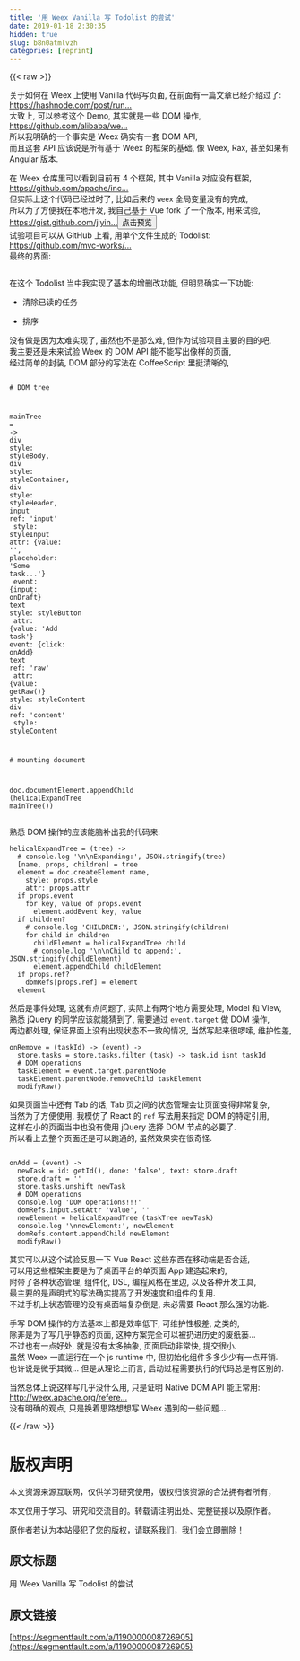 ```yaml
---
title: '用 Weex Vanilla 写 Todolist 的尝试' 
date: 2019-01-18 2:30:35
hidden: true
slug: b8n0atmlvzh
categories: [reprint]
---
```


{{< raw >}}

                    
<p>关于如何在 Weex 上使用 Vanilla 代码写页面, 在前面有一篇文章已经介绍过了:<br><a href="https://hashnode.com/post/run-vanilla-javascript-hello-world-in-weex-ciy1dn0sp001s91533k6h8sc7" rel="nofollow noreferrer" target="_blank">https://hashnode.com/post/run...</a><br>大致上, 可以参考这个 Demo, 其实就是一些 DOM 操作,<br><a href="https://github.com/alibaba/weex/blob/dev/examples/vanilla/index.js" rel="nofollow noreferrer" target="_blank">https://github.com/alibaba/we...</a><br>所以我明确的一个事实是 Weex 确实有一套 DOM API,<br>而且这套 API 应该说是所有基于 Weex 的框架的基础, 像 Weex, Rax, 甚至如果有 Angular 版本.</p>
<p>在 Weex 仓库里可以看到目前有 4 个框架, 其中 Vanilla 对应没有框架,<br><a href="https://github.com/apache/incubator-weex/blob/master/html5/frameworks/vanilla/index.js" rel="nofollow noreferrer" target="_blank">https://github.com/apache/inc...</a><br>但实际上这个代码已经过时了, 比如后来的 <code>weex</code> 全局变量没有的完成,<br>所以为了方便我在本地开发, 我自己基于 Vue fork 了一个版本, 用来试验,<br><a href="https://gist.github.com/jiyinyiyong/39b8e319b7078dd613f7e5b0c7191369" rel="nofollow noreferrer" target="_blank">https://gist.github.com/jiyin...</a><button class="btn btn-xs btn-default ml10 preview" data-url="jiyinyiyong/39b8e319b7078dd613f7e5b0c7191369" data-typeid="1">点击预览</button><br>试验项目可以从 GitHub 上看, 用单个文件生成的 Todolist:<br><a href="https://github.com/mvc-works/helical-weex/blob/master/src/helical.coffee" rel="nofollow noreferrer" target="_blank">https://github.com/mvc-works/...</a><br>最终的界面:</p>
<p><span class="img-wrap"><img data-src="http://wx2.sinaimg.cn/mw690/62752320gy1fdp7sfbllcj20qo1bejsk.jpg" src="https://static.alili.techhttp://wx2.sinaimg.cn/mw690/62752320gy1fdp7sfbllcj20qo1bejsk.jpg" alt="" title="" style="cursor: pointer; display: inline;"></span></p>
<p>在这个 Todolist 当中我实现了基本的增删改功能, 但明显确实一下功能:</p>
<ul>
<li><p>清除已读的任务</p></li>
<li><p>排序</p></li>
</ul>
<p>没有做是因为太难实现了, 虽然也不是那么难, 但作为试验项目主要的目的吧,<br>我主要还是未来试验 Weex 的 DOM API 能不能写出像样的页面,<br>经过简单的封装, DOM 部分的写法在 CoffeeScript 里挺清晰的,</p>
<div class="widget-codetool" style="display:none;">
      <div class="widget-codetool--inner">
      <span class="selectCode code-tool" data-toggle="tooltip" data-placement="top" title="" data-original-title="全选"></span>
      <span type="button" class="copyCode code-tool" data-toggle="tooltip" data-placement="top" data-clipboard-text="
# DOM tree

mainTree = ->
  div style: styleBody,
    div style: styleContainer,
      div style: styleHeader,
        input
          ref: 'input'
          style: styleInput
          attr: {value: '', placeholder: 'Some task...'}
          event: {input: onDraft}
        text
          style: styleButton
          attr: {value: 'Add task'}
          event: {click: onAdd}
      text
        ref: 'raw'
        attr: {value: getRaw()}
        style: styleContent
      div
        ref: 'content'
        style: styleContent

# mounting document

doc.documentElement.appendChild (helicalExpandTree mainTree())" title="" data-original-title="复制"></span>
      <span type="button" class="saveToNote code-tool" data-toggle="tooltip" data-placement="top" title="" data-original-title="放进笔记"></span>
      </div>
      </div><pre class="hljs yaml"><code class="coffee">
<span class="hljs-comment"># DOM tree</span>

<span class="hljs-string">mainTree</span> <span class="hljs-string">=</span> <span class="hljs-bullet">-&gt;</span>
  <span class="hljs-string">div</span> <span class="hljs-attr">style:</span> <span class="hljs-string">styleBody,</span>
    <span class="hljs-string">div</span> <span class="hljs-attr">style:</span> <span class="hljs-string">styleContainer,</span>
      <span class="hljs-string">div</span> <span class="hljs-attr">style:</span> <span class="hljs-string">styleHeader,</span>
        <span class="hljs-string">input</span>
<span class="hljs-attr">          ref:</span> <span class="hljs-string">'input'</span>
<span class="hljs-attr">          style:</span> <span class="hljs-string">styleInput</span>
<span class="hljs-attr">          attr:</span> <span class="hljs-string">{value:</span> <span class="hljs-string">''</span><span class="hljs-string">,</span> <span class="hljs-attr">placeholder:</span> <span class="hljs-string">'Some task...'</span><span class="hljs-string">}</span>
<span class="hljs-attr">          event:</span> <span class="hljs-string">{input:</span> <span class="hljs-string">onDraft}</span>
        <span class="hljs-string">text</span>
<span class="hljs-attr">          style:</span> <span class="hljs-string">styleButton</span>
<span class="hljs-attr">          attr:</span> <span class="hljs-string">{value:</span> <span class="hljs-string">'Add task'</span><span class="hljs-string">}</span>
<span class="hljs-attr">          event:</span> <span class="hljs-string">{click:</span> <span class="hljs-string">onAdd}</span>
      <span class="hljs-string">text</span>
<span class="hljs-attr">        ref:</span> <span class="hljs-string">'raw'</span>
<span class="hljs-attr">        attr:</span> <span class="hljs-string">{value:</span> <span class="hljs-string">getRaw()}</span>
<span class="hljs-attr">        style:</span> <span class="hljs-string">styleContent</span>
      <span class="hljs-string">div</span>
<span class="hljs-attr">        ref:</span> <span class="hljs-string">'content'</span>
<span class="hljs-attr">        style:</span> <span class="hljs-string">styleContent</span>

<span class="hljs-comment"># mounting document</span>

<span class="hljs-string">doc.documentElement.appendChild</span> <span class="hljs-string">(helicalExpandTree</span> <span class="hljs-string">mainTree())</span></code></pre>
<p>熟悉 DOM 操作的应该能脑补出我的代码来:</p>
<div class="widget-codetool" style="display:none;">
      <div class="widget-codetool--inner">
      <span class="selectCode code-tool" data-toggle="tooltip" data-placement="top" title="" data-original-title="全选"></span>
      <span type="button" class="copyCode code-tool" data-toggle="tooltip" data-placement="top" data-clipboard-text="helicalExpandTree = (tree) ->
  # console.log '\n\nExpanding:', JSON.stringify(tree)
  [name, props, children] = tree
  element = doc.createElement name,
    style: props.style
    attr: props.attr
  if props.event
    for key, value of props.event
      element.addEvent key, value
  if children?
    # console.log 'CHILDREN:', JSON.stringify(children)
    for child in children
      childElement = helicalExpandTree child
      # console.log '\n\nChild to append:', JSON.stringify(childElement)
      element.appendChild childElement
  if props.ref?
    domRefs[props.ref] = element
  element" title="" data-original-title="复制"></span>
      <span type="button" class="saveToNote code-tool" data-toggle="tooltip" data-placement="top" title="" data-original-title="放进笔记"></span>
      </div>
      </div><pre class="hljs maxima"><code class="coffee">helicalExpandTree = (tree) -&gt;
  # console.<span class="hljs-built_in">log</span> '\n\nExpanding:', JSON.stringify(tree)
  [name, <span class="hljs-built_in">props</span>, children] = tree
  element = doc.createElement name,
    <span class="hljs-built_in">style</span>: <span class="hljs-built_in">props</span>.<span class="hljs-built_in">style</span>
    attr: <span class="hljs-built_in">props</span>.attr
  <span class="hljs-keyword">if</span> <span class="hljs-built_in">props</span>.event
    <span class="hljs-keyword">for</span> <span class="hljs-built_in">key</span>, value of <span class="hljs-built_in">props</span>.event
      element.addEvent <span class="hljs-built_in">key</span>, value
  <span class="hljs-keyword">if</span> children?
    # console.<span class="hljs-built_in">log</span> 'CHILDREN:', JSON.stringify(children)
    <span class="hljs-keyword">for</span> child <span class="hljs-keyword">in</span> children
      childElement = helicalExpandTree child
      # console.<span class="hljs-built_in">log</span> '\n\nChild to <span class="hljs-built_in">append</span>:', JSON.stringify(childElement)
      element.appendChild childElement
  <span class="hljs-keyword">if</span> <span class="hljs-built_in">props</span>.ref?
    domRefs[<span class="hljs-built_in">props</span>.ref] = element
  element</code></pre>
<p>然后是事件处理, 这就有点问题了, 实际上有两个地方需要处理, Model 和 View,<br>熟悉 jQuery 的同学应该就能猜到了, 需要通过 <code>event.target</code> 做 DOM 操作,<br>两边都处理, 保证界面上没有出现状态不一致的情况, 当然写起来很啰嗦, 维护性差,</p>
<div class="widget-codetool" style="display:none;">
      <div class="widget-codetool--inner">
      <span class="selectCode code-tool" data-toggle="tooltip" data-placement="top" title="" data-original-title="全选"></span>
      <span type="button" class="copyCode code-tool" data-toggle="tooltip" data-placement="top" data-clipboard-text="onRemove = (taskId) -> (event) ->
  store.tasks = store.tasks.filter (task) -> task.id isnt taskId
  # DOM operations
  taskElement = event.target.parentNode
  taskElement.parentNode.removeChild taskElement
  modifyRaw()" title="" data-original-title="复制"></span>
      <span type="button" class="saveToNote code-tool" data-toggle="tooltip" data-placement="top" title="" data-original-title="放进笔记"></span>
      </div>
      </div><pre class="hljs livescript"><code class="coffee"><span class="hljs-function"><span class="hljs-title">onRemove</span> = <span class="hljs-params">(taskId)</span> -&gt;</span> <span class="hljs-function"><span class="hljs-params">(event)</span> -&gt;</span>
  store.tasks = store.tasks.filter <span class="hljs-function"><span class="hljs-params">(task)</span> -&gt;</span> task.id <span class="hljs-keyword">isnt</span> taskId
  <span class="hljs-comment"># DOM operations</span>
  taskElement = event.target.parentNode
  taskElement.parentNode.removeChild taskElement
  modifyRaw()</code></pre>
<p>如果页面当中还有 Tab 的话, Tab 页之间的状态管理会让页面变得非常复杂,<br>当然为了方便使用, 我模仿了 React 的 <code>ref</code> 写法用来指定 DOM 的特定引用,<br>这样在小的页面当中也没有使用 jQuery 选择 DOM 节点的必要了.<br>所以看上去整个页面还是可以跑通的, 虽然效果实在很奇怪.</p>
<div class="widget-codetool" style="display:none;">
      <div class="widget-codetool--inner">
      <span class="selectCode code-tool" data-toggle="tooltip" data-placement="top" title="" data-original-title="全选"></span>
      <span type="button" class="copyCode code-tool" data-toggle="tooltip" data-placement="top" data-clipboard-text="
onAdd = (event) ->
  newTask = id: getId(), done: 'false', text: store.draft
  store.draft = ''
  store.tasks.unshift newTask
  # DOM operations
  console.log 'DOM operations!!!'
  domRefs.input.setAttr 'value', ''
  newElement = helicalExpandTree (taskTree newTask)
  console.log '\nnewElement:', newElement
  domRefs.content.appendChild newElement
  modifyRaw()" title="" data-original-title="复制"></span>
      <span type="button" class="saveToNote code-tool" data-toggle="tooltip" data-placement="top" title="" data-original-title="放进笔记"></span>
      </div>
      </div><pre class="hljs coffeescript"><code class="coffee"><span class="hljs-function">
<span class="hljs-title">onAdd</span> = <span class="hljs-params">(event)</span> -&gt;</span>
  newTask = id: getId(), done: <span class="hljs-string">'false'</span>, text: store.draft
  store.draft = <span class="hljs-string">''</span>
  store.tasks.unshift newTask
  <span class="hljs-comment"># DOM operations</span>
  <span class="hljs-built_in">console</span>.log <span class="hljs-string">'DOM operations!!!'</span>
  domRefs.input.setAttr <span class="hljs-string">'value'</span>, <span class="hljs-string">''</span>
  newElement = helicalExpandTree (taskTree newTask)
  <span class="hljs-built_in">console</span>.log <span class="hljs-string">'\nnewElement:'</span>, newElement
  domRefs.content.appendChild newElement
  modifyRaw()</code></pre>
<p>其实可以从这个试验反思一下 Vue React 这些东西在移动端是否合适,<br>可以用这些框架主要是为了桌面平台的单页面 App 建造起来的,<br>附带了各种状态管理, 组件化, DSL, 编程风格在里边, 以及各种开发工具,<br>最主要的是声明式的写法确实提高了开发速度和组件的复用.<br>不过手机上状态管理的没有桌面端复杂倒是, 未必需要 React 那么强的功能.</p>
<p>手写 DOM 操作的方法基本上都是效率低下, 可维护性极差, 之类的,<br>除非是为了写几乎静态的页面, 这种方案完全可以被扔进历史的废纸篓...<br>不过也有一点好处, 就是没有太多抽象, 页面启动非常快, 提交很小.<br>虽然 Weex 一直运行在一个 js runtime 中, 但初始化组件多多少少有一点开销.<br>也许说是微乎其微... 但是从理论上而言, 启动过程需要执行的代码总是有区别的.</p>
<p>当然总体上说这样写几乎没什么用, 只是证明 Native DOM API 能正常用:<br><a href="http://weex.apache.org/references/native-dom-api.html" rel="nofollow noreferrer" target="_blank">http://weex.apache.org/refere...</a><br>没有明确的观点, 只是换着思路想想写 Weex 遇到的一些问题...</p>

                
{{< /raw >}}

# 版权声明
本文资源来源互联网，仅供学习研究使用，版权归该资源的合法拥有者所有，

本文仅用于学习、研究和交流目的。转载请注明出处、完整链接以及原作者。

原作者若认为本站侵犯了您的版权，请联系我们，我们会立即删除！

## 原文标题
用 Weex Vanilla 写 Todolist 的尝试

## 原文链接
[https://segmentfault.com/a/1190000008726905](https://segmentfault.com/a/1190000008726905)

